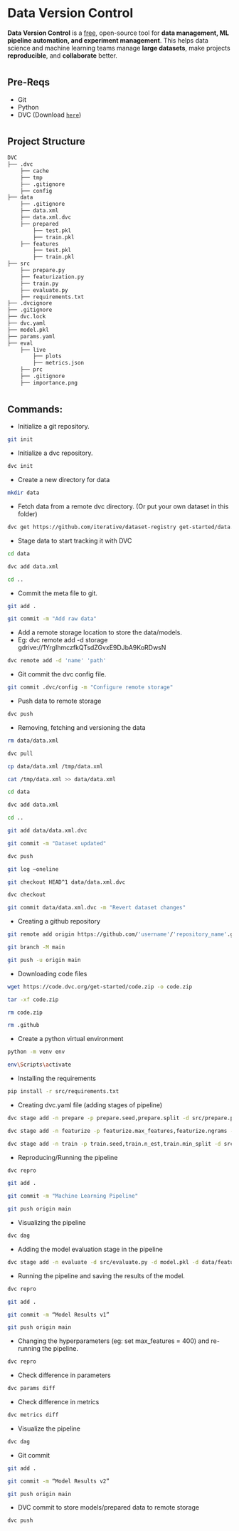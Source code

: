 #
# Data Version Control
<p><strong>Data Version Control</strong> is a <a href="https://github.com/iterative/dvc/blob/master/LICENSE">free</a>, open-source tool for <strong>data management,
ML pipeline automation, and experiment management</strong>. This helps
data science and machine learning teams manage <strong>large datasets</strong>, make projects
<strong>reproducible</strong>, and <strong>collaborate</strong> better.</p>

#
## Pre-Reqs

- Git
- Python
- DVC (Download <a href='https://dvc.org/'>`here`</a>)

#
## Project Structure
```bash
DVC
├── .dvc 
    ├── cache 
    ├── tmp 
    ├── .gitignore 
    ├── config
├── data 
    ├── .gitignore 
    ├── data.xml 
    ├── data.xml.dvc 
    ├── prepared 
        ├── test.pkl 
        ├── train.pkl 
    ├── features 
        ├── test.pkl 
        ├── train.pkl 
├── src 
    ├── prepare.py 
    ├── featurization.py
    ├── train.py 
    ├── evaluate.py
    ├── requirements.txt
├── .dvcignore
├── .gitignore
├── dvc.lock
├── dvc.yaml
├── model.pkl
├── params.yaml
├── eval
    ├── live
        ├── plots
        ├── metrics.json
    ├── prc
    ├── .gitignore
    ├── importance.png

```
#
## Commands:

- Initialize a git repository.
```bash
git init
```
- Initialize a dvc repository.
```bash
dvc init
```
- Create a new directory for data
```bash
mkdir data
```
- Fetch data from a remote dvc directory. (Or put your own dataset in this folder)
```bash
dvc get https://github.com/iterative/dataset-registry get-started/data.xml -o data/data.xml
```
- Stage data to start tracking it with DVC
```bash
cd data
```
```bash
dvc add data.xml
```
```bash
cd ..
```
- Commit the meta file to git. 
```bash
git add .
```
```bash
git commit -m "Add raw data"
```
- Add a remote storage location to store the data/models.
- Eg: dvc remote add -d storage gdrive://1YrgIhmczfkQTsdZGvxE9DJbA9KoRDwsN
```bash
dvc remote add -d 'name' 'path'
```
- Git commit the dvc config file.
```bash
git commit .dvc/config -m "Configure remote storage"
```
- Push data to remote storage
```bash
dvc push
```
- Removing, fetching and versioning the data
```bash
rm data/data.xml
```
```bash
dvc pull
```
```bash
cp data/data.xml /tmp/data.xml
```
```bash
cat /tmp/data.xml >> data/data.xml
```
```bash
cd data
```
```bash
dvc add data.xml
```
```bash
cd ..
```
```bash
git add data/data.xml.dvc
```
```bash
git commit -m "Dataset updated"
```
```bash
dvc push
```
```bash
git log –oneline
```
```bash
git checkout HEAD^1 data/data.xml.dvc
```
```bash
dvc checkout
```
```bash
git commit data/data.xml.dvc -m "Revert dataset changes"
```
- Creating a github repository
```bash
git remote add origin https://github.com/'username'/'repository_name'.git
```
```bash
git branch -M main
```
```bash
git push -u origin main
```
- Downloading code files
```bash
wget https://code.dvc.org/get-started/code.zip -o code.zip
```
```bash
tar -xf code.zip
```
```bash
rm code.zip
```
```bash
rm .github
```
- Create a python virtual environment
```bash
python -m venv env
```
```bash
env\Scripts\activate
```
- Installing the requirements
```bash
pip install -r src/requirements.txt
```
- Creating dvc.yaml file (adding stages of pipeline)
```bash
dvc stage add -n prepare -p prepare.seed,prepare.split -d src/prepare.py -d data/data.xml -o data/prepared python src/prepare.py data/data.xml
```
```bash
dvc stage add -n featurize -p featurize.max_features,featurize.ngrams -d src/featurization.py -d data/prepared -o data/features python src/featurization.py data/prepared data/features
```
```bash
dvc stage add -n train -p train.seed,train.n_est,train.min_split -d src/train.py -d data/features -o model.pkl python src/train.py data/features model.pkl
```
- Reproducing/Running the pipeline
```bash
dvc repro
```
```bash
git add .
```
```bash
git commit -m "Machine Learning Pipeline"
```
```bash
git push origin main
```
- Visualizing the pipeline
```bash
dvc dag
```
- Adding the model evaluation stage in the pipeline
```bash
dvc stage add -n evaluate -d src/evaluate.py -d model.pkl -d data/features -M eval/live/metrics.json -O eval/live/plots -O eval/prc -o eval/importance.png python src/evaluate.py model.pkl data/features
```
- Running the pipeline and saving the results of the model.
```bash
dvc repro
```
```bash
git add .
```
```bash
git commit -m “Model Results v1”
```
```bash
git push origin main
```
- Changing the hyperparameters (eg: set max_features = 400) and re-running the pipeline.
```bash
dvc repro
```
- Check difference in parameters
```bash
dvc params diff
```
- Check difference in metrics
```bash
dvc metrics diff
```
- Visualize the pipeline
```bash
dvc dag
```
- Git commit
```bash
git add .
```
```bash
git commit -m “Model Results v2”
```
```bash
git push origin main
```
- DVC commit to store models/prepared data to remote storage
```bash
dvc push
```

